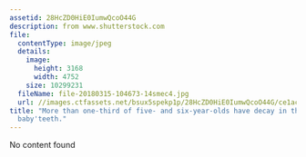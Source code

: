 ```yaml
---
assetid: 28HcZD0HiE0IumwQcoO44G
description: from www.shutterstock.com
file:
  contentType: image/jpeg
  details:
    image:
      height: 3168
      width: 4752
    size: 10299231
  fileName: file-20180315-104673-14smec4.jpg
  url: //images.ctfassets.net/bsux5spekp1p/28HcZD0HiE0IumwQcoO44G/ce1ac58f6d06ea5fb7b218c0a394bf99/file-20180315-104673-14smec4.jpg
title: "More than one-third of five- and six-year-olds have decay in their \u2018\
  baby'teeth."
---
```

No content found